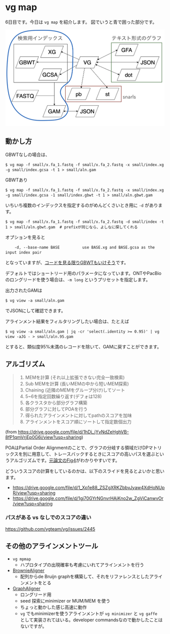 # vg map

6日目です。今日は `vg map` を紹介します。
図でいうと青で囲った部分です。

![day6.png](figure/day6.png)



## 動かし方

GBWTなしの場合は、

```shell
$ vg map -f small/x.fa_1.fastq -f small/x.fa_2.fastq -x small/index.xg -g small/index.gcsa -t 1 > small/aln.gam
```


GBWTあり

```shell
$ vg map -f small/x.fa_1.fastq -f small/x.fa_2.fastq -x small/index.xg -g small/index.gcsa -1 small/index.gbwt -t 1 > small/aln.gbwt.gam
```

いちいち複数のインデックスを指定するのがめんどくさいとき用に `-d` があります。

```shell
$ vg map -f small/x.fa_1.fastq -f small/x.fa_2.fastq -d small/index -t 1 > small/aln.gbwt.gam  # prefixが同じなら、よしなに探してくれる
```

オプションを見ると

```
    -d, --base-name BASE          use BASE.xg and BASE.gcsa as the input index pair
```

となっていますが、[コードを見る限りGBWTもいけそう](https://github.com/vgteam/vg/blob/v1.20.0/src/subcommand/map_main.cpp#L624-L628)です。



デフォルトではショートリード用のパラメータになっています。ONTやPacBioのロングリードを使う場合は、`-m long` というプリセットを指定します。




出力されたGAMは

```shell
$ vg view -a small/aln.gam
```

でJSONにして確認できます。

アラインメント結果をフィルタリングしたい場合は、たとえば

```shell
$ vg view -a small/aln.gam | jq -cr 'select(.identity >= 0.95)' | vg view -aJG - > small/aln.95.gam
```

とすると、類似度95%未満のレコードを除いて、GAMに戻すことができます。





## アルゴリズム


> 1. MEMを計算 (それ以上拡張できない完全一致検索)
> 2. Sub MEMを計算 (長いMEMの中から短いMEM探索)
> 3. Chaining (近隣のMEMをグループ分け)してソート
> 4. 5~6を指定回数繰り返す(デフォは128)
> 5. 各クラスタから部分グラフ構築
> 6. 部分グラフに対してPOAを行う
> 7. 得られたアラインメントに対してpathのスコアを加味
> 8. アラインメントをスコア順にソートして指定数個出力

(from https://drive.google.com/file/d/1hDj_jYvNdZeHghVB-8fP1qmVrjEp0G6i/view?usp=sharing)



POAはPartial Order Alignmentのことで、グラフの分岐する領域だけDPマトリックスを別に用意して、トレースバックするときにスコアの高いパスを選ぶというアルゴリズムです。[元論文のFig4](https://academic.oup.com/bioinformatics/article/18/3/452/236691)がわかりやすいです。

どういうスコアの計算をしているのかは、以下のスライドを見るとよいかと思います。

* https://drive.google.com/file/d/1_Xp1e88_ZSZgXRKZbbvJyaw4XdHoNUpR/view?usp=sharing
* https://drive.google.com/file/d/1gj70GYrNGnvrHAjKno2w_ZgViCanwvOr/view?usp=sharing



### パスがある vs なしでのスコアの違い

https://github.com/vgteam/vg/issues/2445



## その他のアラインメントツール

* `vg mpmap`
  * ハプロタイプの出現確率も考慮にいれてアラインメントを行う
* [BrownieAligner](https://github.com/biointec/browniealigner)
  * 配列からde Bruijn graphを構築して、それをリファレンスとしたアラインメントをとる
* [GraphAligner](https://github.com/maickrau/GraphAligner)
  * ロングリード用
  * seed 探索にminimizer or MUM/MEM を使う
  * ちょっと動かした感じ高速に動作
  * `vg` でもminimizerを使うアラインメントが `vg minimizer` と `vg gaffe ` として実装されてはいる。developer commandsなので動かしたことはないですが。

